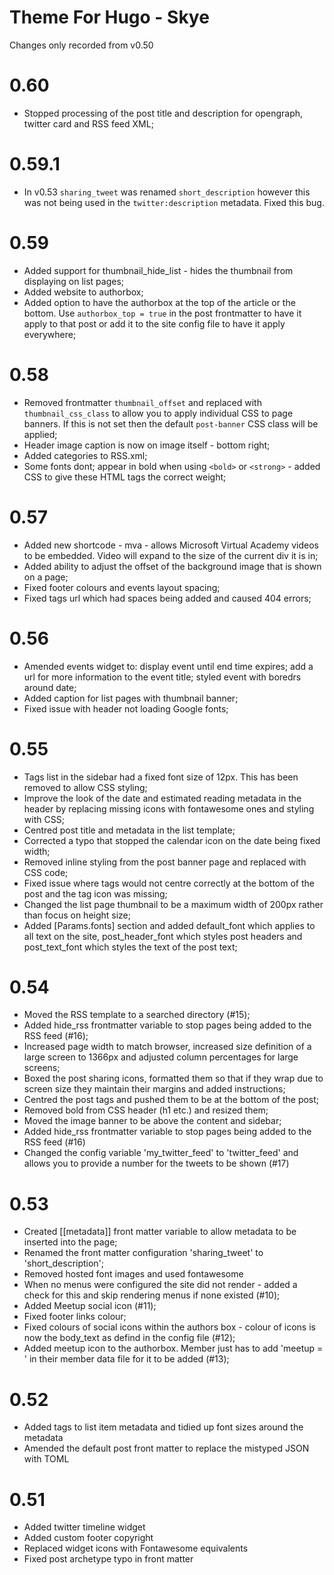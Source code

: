 # Theme For Hugo - Skye

Changes only recorded from v0.50

# 0.60

* Stopped processing of the post title and description for opengraph, twitter card and RSS feed XML;

# 0.59.1

* In v0.53 `sharing_tweet` was renamed `short_description` however this was not being used in the `twitter:description` metadata. Fixed this bug.

# 0.59
* Added support for thumbnail_hide_list - hides the thumbnail from displaying on list pages;
* Added website to authorbox;
* Added option to have the authorbox at the top of the article or the bottom. Use `authorbox_top = true` in the post frontmatter to have it apply to that post or add it to the site config file to have it apply everywhere;  

# 0.58
* Removed frontmatter `thumbnail_offset` and replaced with `thumbnail_css_class` to allow you to apply individual CSS to page banners. If this is not set then the default `post-banner` CSS class will be applied;
* Header image caption is now on image itself - bottom right;
* Added categories to RSS.xml;
* Some fonts dont; appear in bold when using `<bold>` or `<strong>` - added CSS to give these HTML tags the correct weight;

# 0.57
* Added new shortcode - mva - allows Microsoft Virtual Academy videos to be embedded. Video will expand to the size of the current div it is in;
* Added ability to adjust the offset of the background image that is shown on a page;
* Fixed footer colours and events layout spacing;
* Fixed tags url which had spaces being added and caused 404 errors;

# 0.56

* Amended events widget to: display event until end time expires; add a url for more information to the event title; styled event with boredrs around date;
* Added caption for list pages with thumbnail banner;
* Fixed issue with header not loading Google fonts;

# 0.55 

* Tags list in the sidebar had a fixed font size of 12px. This has been removed to allow CSS styling;
* Improve the look of the date and estimated reading metadata in the header by replacing missing icons with fontawesome ones and styling with CSS;
* Centred post title and metadata in the list template;
* Corrected a typo that stopped the calendar icon on the date being fixed width;
* Removed inline styling from the post banner page and replaced with CSS code;
* Fixed issue where tags would not centre correctly at the bottom of the post and the tag icon was missing;
* Changed the list page thumbnail to be a maximum width of 200px rather than focus on height size;
* Added [Params.fonts] section and added default_font which applies to all text on the site, post_header_font which styles post headers and post_text_font which styles the text of the post text;

# 0.54

* Moved the RSS template to a searched directory (#15);
* Added hide_rss frontmatter variable to stop pages being added to the RSS feed (#16);
* Increased page width to match browser, increased size definition of a large screen to 1366px and adjusted column percentages for large screens;
* Boxed the post sharing icons, formatted them so that if they wrap due to screen size they maintain their margins and added instructions;
* Centred the post tags and pushed them to be at the bottom of the post;
* Removed bold from CSS header (h1 etc.) and resized them;
* Moved the image banner to be above the content and sidebar; 
* Added hide_rss frontmatter variable to stop pages being added to the RSS feed (#16)
* Changed the config variable 'my_twitter_feed' to 'twitter_feed' and allows you to provide a number for the tweets to be shown (#17)

# 0.53

* Created [[metadata]] front matter variable to allow metadata to be inserted into the page;
* Renamed the front matter configuration 'sharing_tweet' to 'short_description'; 
* Removed hosted font images and used fontawesome
* When no menus were configured the site did not render - added a check for this and skip rendering menus if none existed (#10);
* Added Meetup social icon (#11);
* Fixed footer links colour;
* Fixed colours of social icons within the authors box - colour of icons is now the body_text as defind in the config file (#12);
* Added meetup icon to the authorbox. Member just has to add 'meetup = <meetup name>' in their member data file for it to be added (#13);

# 0.52

* Added tags to list item metadata and tidied up font sizes around the metadata
* Amended the default post front matter to replace the mistyped JSON with TOML

# 0.51

* Added twitter timeline widget
* Added custom footer copyright
* Replaced widget icons with Fontawesome equivalents
* Fixed post archetype typo in front matter
